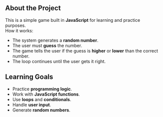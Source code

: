## About the Project

This is a simple game built in **JavaScript** for learning and practice purposes.  
How it works:

- The system generates a **random number**.
- The user must **guess** the number.
- The game tells the user if the guess is **higher** or **lower** than the correct number.
- The loop continues until the user gets it right.

## Learning Goals

- Practice **programming logic**.
- Work with **JavaScript functions**.
- Use **loops** and **conditionals**.
- Handle **user input**.
- Generate **random numbers**.
